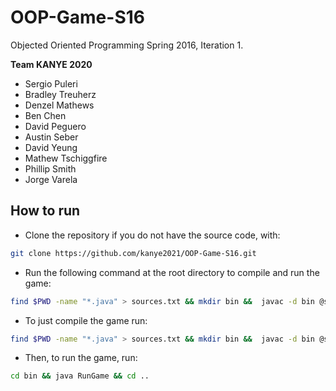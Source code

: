 # OOP-Game-S16
Objected Oriented Programming Spring 2016, Iteration 1.

**Team KANYE 2020**
- Sergio Puleri
- Bradley Treuherz
- Denzel Mathews
- Ben Chen
- David Peguero
- Austin Seber
- David Yeung
- Mathew Tschiggfire
- Phillip Smith
- Jorge Varela


## How to run
- Clone the repository if you do not have the source code, with:
```bash
git clone https://github.com/kanye2021/OOP-Game-S16.git
```
- Run the following command at the root directory to compile and run the game:   
```bash
find $PWD -name "*.java" > sources.txt && mkdir bin &&  javac -d bin @sources.txt && cp -R src bin/ && cd bin && java RunGame && cd .. && rm -rf bin
```
- To just compile the game run:
```bash
find $PWD -name "*.java" > sources.txt && mkdir bin &&  javac -d bin @sources.txt && cp -R src bin/
```
- Then, to run the game, run:
```bash
cd bin && java RunGame && cd ..
```
